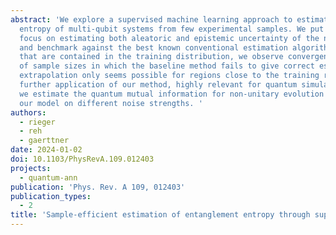 ```yaml
---
abstract: 'We explore a supervised machine learning approach to estimate the entanglement
  entropy of multi-qubit systems from few experimental samples. We put a particular
  focus on estimating both aleatoric and epistemic uncertainty of the network''s estimate
  and benchmark against the best known conventional estimation algorithms. For states
  that are contained in the training distribution, we observe convergence in a regime
  of sample sizes in which the baseline method fails to give correct estimates, while
  extrapolation only seems possible for regions close to the training regime. As a
  further application of our method, highly relevant for quantum simulation experiments,
  we estimate the quantum mutual information for non-unitary evolution by training
  our model on different noise strengths. '
authors:
  - rieger
  - reh
  - gaerttner
date: 2024-01-02
doi: 10.1103/PhysRevA.109.012403
projects:
  - quantum-ann
publication: 'Phys. Rev. A 109, 012403'
publication_types:
  - 2
title: 'Sample-efficient estimation of entanglement entropy through supervised learning'
---
```

